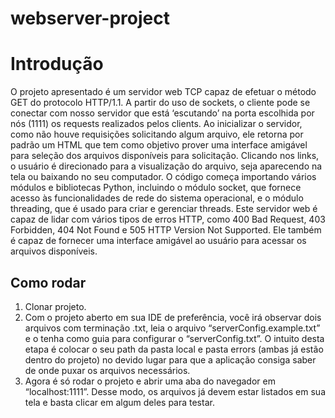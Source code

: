 # webserver-project

# Introdução

O projeto apresentado é um servidor web TCP capaz de efetuar o método GET do protocolo HTTP/1.1. A partir do uso de sockets, o cliente pode se conectar com nosso servidor que está ‘escutando’ na porta escolhida por nós (1111) os requests realizados pelos clients. Ao inicializar o servidor, como não houve requisições solicitando algum arquivo, ele retorna por padrão um HTML que tem como objetivo prover uma interface amigável para seleção dos arquivos disponíveis para solicitação. Clicando nos links, o usuário é direcionado para a visualização do arquivo, seja aparecendo na tela ou baixando no seu computador.
O código começa importando vários módulos e bibliotecas Python, incluindo o módulo socket, que fornece acesso às funcionalidades de rede do sistema operacional, e o módulo threading, que é usado para criar e gerenciar threads.
Este servidor web é capaz de lidar com vários tipos de erros HTTP, como 400 Bad Request, 403 Forbidden, 404 Not Found e 505 HTTP Version Not Supported. Ele também é capaz de fornecer uma interface amigável ao usuário para acessar os arquivos disponíveis.

## Como rodar
1. Clonar projeto.
2. Com o projeto aberto em sua IDE de preferência, você irá observar dois arquivos com terminação .txt, leia o arquivo “serverConfig.example.txt” e o tenha como guia para configurar o “serverConfig.txt”. O intuito desta etapa é colocar o seu path da pasta local e pasta errors (ambas já estão dentro do projeto) no devido lugar para que a aplicação consiga saber de onde puxar os arquivos necessários.
3. Agora é só rodar o projeto e abrir uma aba do navegador em “localhost:1111”. Desse modo, os arquivos já devem estar listados em sua tela e basta clicar em algum deles para testar.
